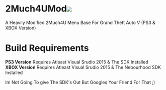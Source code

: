 # 2Much4UMod<a href="https://inception.menu/Discord/"><img src="https://discordapp.com/api/guilds/407992826740211715/embed.png?style=shield"></a>
A Heavily Modified 2Much4U Menu Base For Grand Theft Auto V (PS3 &amp; XBOX Version)


# Build Requirements
<b>PS3 Version</b> Requires Atleast Visual Srudio 2015 & The SDK Installed
<br>
<b>XBOX Version</b> Requires Atleast Visual Srudio 2015 & The Nebourhood SDK Installed

Im Not Going To give The SDK's Out But Googles Your Friend For That ;)
